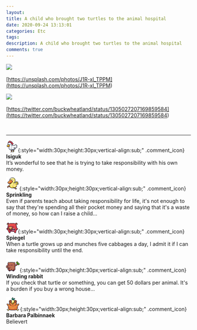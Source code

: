 ```yaml
---
layout: 
title: A child who brought two turtles to the animal hospital
date: 2020-09-24 13:13:01
categories: Etc
tags: 
description: A child who brought two turtles to the animal hospital
comments: true
---
```


![](https://blog.kakaocdn.net/dn/b9RDNl/btqJrwPhG4X/yi1k0aOE4COcDEtHNh60z0/img.jpg)

[https://unsplash.com/photos/J1R-xl_TPPM](<https://unsplash.com/photos/J1R-xl_TPPM>)

![](https://blog.kakaocdn.net/dn/bs75em/btqJsiXCC7u/gy1cEgeycTi1dZkkR5nnR1/img.jpg)

[https://twitter.com/buckwheatland/status/1305027207169859584](<https://twitter.com/buckwheatland/status/1305027207169859584>)

​

* * *

![comment](/assets/character/chicken.png){:style="width:30px;height:30px;vertical-align:sub;" .comment_icon} **Isiguk**  
It’s wonderful to see that he is trying to take responsibility with his own money.   
  
![comment](/assets/character/duck.png){:style="width:30px;height:30px;vertical-align:sub;" .comment_icon} **Sprinkling**  
Even if parents teach about taking responsibility for life, it's not enough to say that they're spending all their pocket money and saying that it's a waste of money, so how can I raise a child...   
  
![comment](/assets/character/pig.png){:style="width:30px;height:30px;vertical-align:sub;" .comment_icon} **Spiegel**  
When a turtle grows up and munches five cabbages a day, I admit it if I can take responsibility until the end.   
  
![comment](/assets/character/trunk.png){:style="width:30px;height:30px;vertical-align:sub;" .comment_icon} **Winding rabbit**  
If you check that turtle or something, you can get 50 dollars per animal. It's a burden if you buy a wrong house...  
  
![comment](/assets/character/bird.png){:style="width:30px;height:30px;vertical-align:sub;" .comment_icon} **Barbara Palbinnaek**  
Believert   
  

